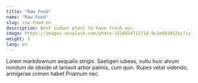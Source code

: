 ```yaml
---
title: "Raw Food"
name: "Raw Food"
slug: row-food-en
description: Best indoor plant to have fresh air.
image: https://images.unsplash.com/photo-1516824711718-9c1e683412ac?ixlib=rb-4.0.3&ixid=MnwxMjA3fDB8MHxwaG90by1wYWdlfHx8fGVufDB8fHx8&auto=format&fit=crop&w=2371&q=80
weight: 1
lang: en
---
```


Lorem markdownum aequalis strigis. Saetigeri iubeas, vultu huic alvum nondum
de obside ut laniavit arbor palmis, cum quin. Rupes vetat videndo, armigerae
crimen habet Priamum nec.